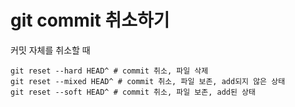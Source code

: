 # git commit 취소하기
커밋 자체를 취소할 때
```shell
git reset --hard HEAD^ # commit 취소, 파일 삭제
git reset --mixed HEAD^ # commit 취소, 파일 보존, add되지 않은 상태
git reset --soft HEAD^ # commit 취소, 파일 보존, add된 상태
```